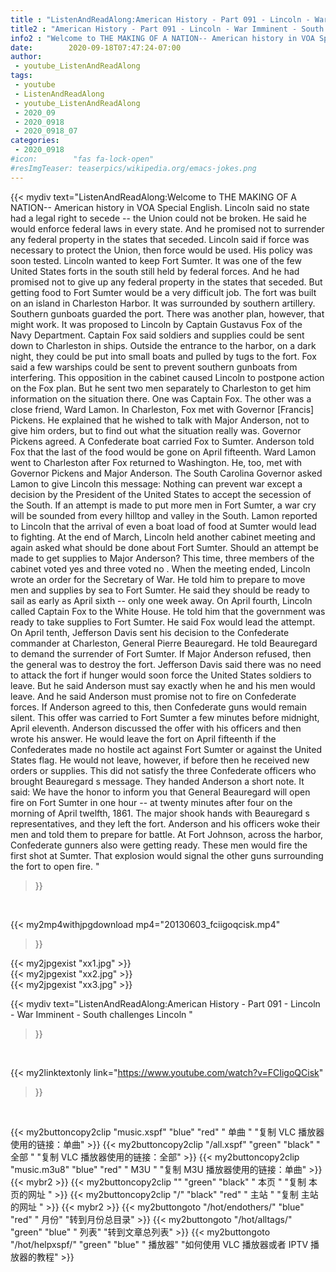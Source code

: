 ```yaml
---
title : "ListenAndReadAlong:American History - Part 091 - Lincoln - War Imminent - South challenges Lincoln "
title2 : "American History - Part 091 - Lincoln - War Imminent - South challenges Lincoln "
info2 : "Welcome to THE MAKING OF A NATION-- American history in VOA Special English. Lincoln said no state had a legal right to secede -- the Union could not be broken. He said he would enforce federal laws in every state. And he promised not to surrender any federal property in the states that seceded. Lincoln said if force was necessary to protect the Union, then force would be used. His policy was soon tested.   Lincoln wanted to keep Fort Sumter. It was one of the few United States forts in the south still held by federal forces. And he had promised not to give up any federal property in the states that seceded.  But getting food to Fort Sumter would be a very difficult job. The fort was built on an island in Charleston Harbor. It was surrounded by southern artillery. Southern gunboats guarded the port.   There was another plan, however, that might work. It was proposed to Lincoln by Captain Gustavus Fox of the Navy Department.  Captain Fox said soldiers and supplies could be sent down to Charleston in ships. Outside the entrance to the harbor, on a dark night, they could be put into small boats and pulled by tugs to the fort. Fox said a few warships could be sent to prevent southern gunboats from interfering.  This opposition in the cabinet caused Lincoln to postpone action on the Fox plan. But he sent two men separately to Charleston to get him information on the situation there. One was Captain Fox. The other was a close friend, Ward Lamon.  In Charleston, Fox met with Governor [Francis] Pickens. He explained that he wished to talk with Major Anderson, not to give him orders, but to find out what the situation really was. Governor Pickens agreed. A Confederate boat carried Fox to Sumter. Anderson told Fox that the last of the food would be gone on April fifteenth.  Ward Lamon went to Charleston after Fox returned to Washington. He, too, met with Governor Pickens and Major Anderson. The South Carolina Governor asked Lamon to give Lincoln this message:   Nothing can prevent war except a decision by the President of the United States to accept the secession of the South. If an attempt is made to put more men in Fort Sumter, a war cry will be sounded from every hilltop and valley in the South.   Lamon reported to Lincoln that the arrival of even a boat load of food at Sumter would lead to fighting.  At the end of March, Lincoln held another cabinet meeting and again asked what should be done about Fort Sumter. Should an attempt be made to get supplies to Major Anderson? This time, three members of the cabinet voted  yes  and three voted  no .  When the meeting ended, Lincoln wrote an order for the Secretary of War. He told him to prepare to move men and supplies by sea to Fort Sumter. He said they should be ready to sail as early as April sixth -- only one week away.  On April fourth, Lincoln called Captain Fox to the White House. He told him that the government was ready to take supplies to Fort Sumter. He said Fox would lead the attempt.   On April tenth, Jefferson Davis sent his decision to the Confederate commander at Charleston, General Pierre Beauregard. He told Beauregard to demand the surrender of Fort Sumter. If Major Anderson refused, then the general was to destroy the fort.  Jefferson Davis said there was no need to attack the fort if hunger would soon force the United States soldiers to leave. But he said Anderson must say exactly when he and his men would leave. And he said Anderson must promise not to fire on Confederate forces. If Anderson agreed to this, then Confederate guns would remain silent.  This offer was carried to Fort Sumter a few minutes before midnight, April eleventh.  Anderson discussed the offer with his officers and then wrote his answer. He would leave the fort on April fifteenth if the Confederates made no hostile act against Fort Sumter or against the United States flag. He would not leave, however, if before then he received new orders or supplies.  This did not satisfy the three Confederate officers who brought Beauregard s message. They handed Anderson a short note. It said:  We have the honor to inform you that General Beauregard will open fire on Fort Sumter in one hour -- at twenty minutes after four on the morning of April twelfth, 1861.   The major shook hands with Beauregard s representatives, and they left the fort. Anderson and his officers woke their men and told them to prepare for battle.  At Fort Johnson, across the harbor, Confederate gunners also were getting ready. These men would fire the first shot at Sumter. That explosion would signal the other guns surrounding the fort to open fire. "
date:        2020-09-18T07:47:24-07:00
author:
 - youtube_ListenAndReadAlong
tags:
 - youtube
 - ListenAndReadAlong
 - youtube_ListenAndReadAlong
 - 2020_09
 - 2020_0918
 - 2020_0918_07
categories:
 - 2020_0918
#icon:        "fas fa-lock-open"
#resImgTeaser: teaserpics/wikipedia.org/emacs-jokes.png
---
```


{{< mydiv text="ListenAndReadAlong:Welcome to THE MAKING OF A NATION-- American history in VOA Special English. Lincoln said no state had a legal right to secede -- the Union could not be broken. He said he would enforce federal laws in every state. And he promised not to surrender any federal property in the states that seceded. Lincoln said if force was necessary to protect the Union, then force would be used. His policy was soon tested.   Lincoln wanted to keep Fort Sumter. It was one of the few United States forts in the south still held by federal forces. And he had promised not to give up any federal property in the states that seceded.  But getting food to Fort Sumter would be a very difficult job. The fort was built on an island in Charleston Harbor. It was surrounded by southern artillery. Southern gunboats guarded the port.   There was another plan, however, that might work. It was proposed to Lincoln by Captain Gustavus Fox of the Navy Department.  Captain Fox said soldiers and supplies could be sent down to Charleston in ships. Outside the entrance to the harbor, on a dark night, they could be put into small boats and pulled by tugs to the fort. Fox said a few warships could be sent to prevent southern gunboats from interfering.  This opposition in the cabinet caused Lincoln to postpone action on the Fox plan. But he sent two men separately to Charleston to get him information on the situation there. One was Captain Fox. The other was a close friend, Ward Lamon.  In Charleston, Fox met with Governor [Francis] Pickens. He explained that he wished to talk with Major Anderson, not to give him orders, but to find out what the situation really was. Governor Pickens agreed. A Confederate boat carried Fox to Sumter. Anderson told Fox that the last of the food would be gone on April fifteenth.  Ward Lamon went to Charleston after Fox returned to Washington. He, too, met with Governor Pickens and Major Anderson. The South Carolina Governor asked Lamon to give Lincoln this message:   Nothing can prevent war except a decision by the President of the United States to accept the secession of the South. If an attempt is made to put more men in Fort Sumter, a war cry will be sounded from every hilltop and valley in the South.   Lamon reported to Lincoln that the arrival of even a boat load of food at Sumter would lead to fighting.  At the end of March, Lincoln held another cabinet meeting and again asked what should be done about Fort Sumter. Should an attempt be made to get supplies to Major Anderson? This time, three members of the cabinet voted  yes  and three voted  no .  When the meeting ended, Lincoln wrote an order for the Secretary of War. He told him to prepare to move men and supplies by sea to Fort Sumter. He said they should be ready to sail as early as April sixth -- only one week away.  On April fourth, Lincoln called Captain Fox to the White House. He told him that the government was ready to take supplies to Fort Sumter. He said Fox would lead the attempt.   On April tenth, Jefferson Davis sent his decision to the Confederate commander at Charleston, General Pierre Beauregard. He told Beauregard to demand the surrender of Fort Sumter. If Major Anderson refused, then the general was to destroy the fort.  Jefferson Davis said there was no need to attack the fort if hunger would soon force the United States soldiers to leave. But he said Anderson must say exactly when he and his men would leave. And he said Anderson must promise not to fire on Confederate forces. If Anderson agreed to this, then Confederate guns would remain silent.  This offer was carried to Fort Sumter a few minutes before midnight, April eleventh.  Anderson discussed the offer with his officers and then wrote his answer. He would leave the fort on April fifteenth if the Confederates made no hostile act against Fort Sumter or against the United States flag. He would not leave, however, if before then he received new orders or supplies.  This did not satisfy the three Confederate officers who brought Beauregard s message. They handed Anderson a short note. It said:  We have the honor to inform you that General Beauregard will open fire on Fort Sumter in one hour -- at twenty minutes after four on the morning of April twelfth, 1861.   The major shook hands with Beauregard s representatives, and they left the fort. Anderson and his officers woke their men and told them to prepare for battle.  At Fort Johnson, across the harbor, Confederate gunners also were getting ready. These men would fire the first shot at Sumter. That explosion would signal the other guns surrounding the fort to open fire. "
>}}
<br>


{{< my2mp4withjpgdownload mp4="20130603_fciigoqcisk.mp4"
>}}

{{< my2jpgexist "xx1.jpg" >}}<br>
{{< my2jpgexist "xx2.jpg" >}}<br>
{{< my2jpgexist "xx3.jpg" >}}<br>



{{< mydiv text="ListenAndReadAlong:American History - Part 091 - Lincoln - War Imminent - South challenges Lincoln "
>}}
<br>

{{< my2linktextonly link="https://www.youtube.com/watch?v=FCIigoQCisk"
>}}


<br>

{{< my2buttoncopy2clip "music.xspf"        "blue"   "red"    " 单曲 "  "复制 VLC 播放器使用的链接：单曲" >}} {{< my2buttoncopy2clip "/all.xspf"         "green"  "black"  " 全部 "  "复制 VLC 播放器使用的链接：全部" >}} {{< my2buttoncopy2clip "music.m3u8"        "blue"   "red"    " M3U  "    "复制 M3U 播放器使用的链接：单曲" >}} {{< mybr2 >}} {{< my2buttoncopy2clip ""                  "green"  "black"  " 本页 "    "复制 本页的网址 " >}} {{< my2buttoncopy2clip "/"                 "black"  "red"    " 主站 "    "复制 主站的网址 " >}} {{< mybr2 >}} {{< my2buttongoto      "/hot/endothers/"   "blue"   "red"    " 月份"   "转到月份总目录" >}} {{< my2buttongoto      "/hot/alltags/"     "green"  "blue"   " 列表"   "转到文章总列表" >}} {{< my2buttongoto      "/hot/helpxspf/"    "green"  "blue"   " 播放器" "如何使用 VLC 播放器或者 IPTV 播放器的教程" >}} 
